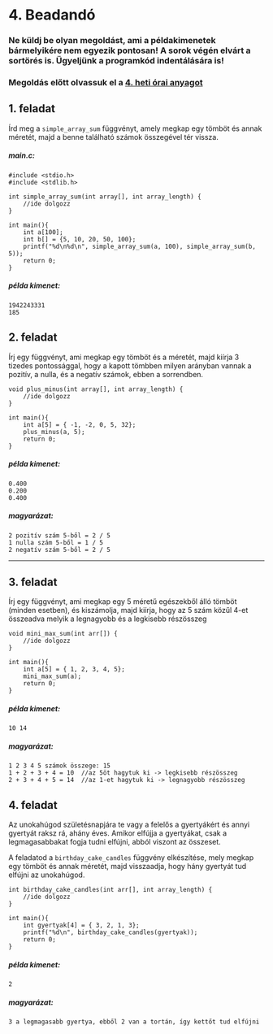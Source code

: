# 4. Beadandó

### Ne küldj be olyan megoldást, ami a példakimenetek bármelyikére nem egyezik pontosan! A sorok végén elvárt a sortörés is. Ügyeljünk a programkód indentálására is!

### Megoldás előtt olvassuk el a [4. heti órai anyagot](https://github.com/VGeorgee/Prog1/tree/master/orai-anyag/4.%20het) 

## 1. feladat
Írd meg a `simple_array_sum` függvényt, amely megkap egy tömböt és annak méretét, majd
a benne található számok összegével tér vissza.
##### main.c:
```
#include <stdio.h>
#include <stdlib.h>

int simple_array_sum(int array[], int array_length) {
    //ide dolgozz
}

int main(){
    int a[100];
    int b[] = {5, 10, 20, 50, 100};
    printf("%d\n%d\n", simple_array_sum(a, 100), simple_array_sum(b, 5));
    return 0;
}
```

##### példa kimenet:
```
1942243331
185
```

## 2. feladat 

Írj egy függvényt, ami megkap egy tömböt és a méretét, majd kiírja 3 tizedes pontossággal, hogy
a kapott tömbben milyen arányban vannak a pozitív, a nulla, és a negatív számok,
ebben a sorrendben.


```
void plus_minus(int array[], int array_length) {
    //ide dolgozz
}

int main(){
    int a[5] = { -1, -2, 0, 5, 32};
    plus_minus(a, 5);
    return 0;
}
```

##### példa kimenet:
```
0.400
0.200
0.400
```

##### magyarázat:
```
2 pozitív szám 5-ből = 2 / 5
1 nulla szám 5-ből = 1 / 5
2 negatív szám 5-ből = 2 / 5
```

---

## 3. feladat
Írj egy függvényt, ami megkap egy 5 méretű egészekből álló tömböt (minden esetben),
és kiszámolja, majd kiírja, hogy az 5 szám közűl 4-et összeadva melyik a
 legnagyobb és a legkisebb részösszeg

```
void mini_max_sum(int arr[]) {
    //ide dolgozz
}

int main(){
    int a[5] = { 1, 2, 3, 4, 5};
    mini_max_sum(a);
    return 0;
}
```

##### példa kimenet:
```
10 14
```

##### magyarázat:
```
1 2 3 4 5 számok összege: 15
1 + 2 + 3 + 4 = 10  //az 5öt hagytuk ki -> legkisebb részösszeg
2 + 3 + 4 + 5 = 14  //az 1-et hagytuk ki -> legnagyobb részösszeg
```


## 4. feladat

Az unokahúgod születésnapjára te vagy a felelős a gyertyákért és annyi gyertyát raksz rá, ahány éves.
Amikor elfújja a gyertyákat, csak a legmagasabbakat fogja tudni elfújni, abból viszont az összeset.

A feladatod a `birthday_cake_candles` függvény elkészítése, mely megkap egy tömböt és annak méretét,
majd visszaadja, hogy hány gyertyát tud elfújni az unokahúgod.

```
int birthday_cake_candles(int arr[], int array_length) {
    //ide dolgozz
}

int main(){
    int gyertyak[4] = { 3, 2, 1, 3};
    printf("%d\n", birthday_cake_candles(gyertyak));
    return 0;
}
```

##### példa kimenet:
```
2
```

##### magyarázat:
```
3 a legmagasabb gyertya, ebből 2 van a tortán, így kettőt tud elfújni
```

